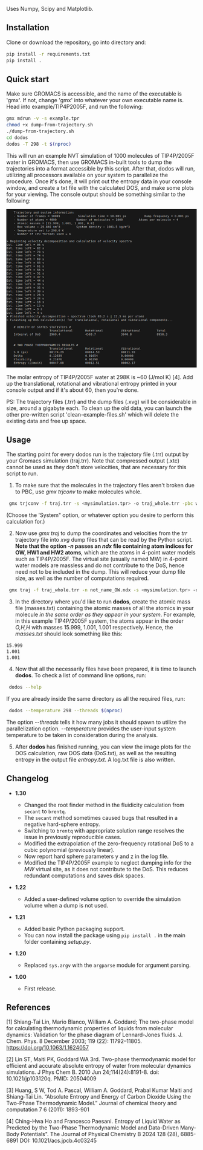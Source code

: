 Uses Numpy, Scipy and Matplotlib.

## Installation

Clone or download the repository, go into directory and:

```bash
pip install -r requirements.txt
pip install .
```

## Quick start

Make sure GROMACS is accessible, and the name of the executable is 'gmx'. If not, change 'gmx' into whatever your own executable name is.
Head into example/TIP4P2005F, and run the following:

```bash
gmx mdrun -v -s example.tpr
chmod +x dump-from-trajectory.sh
./dump-from-trajectory.sh
cd dodos
dodos -T 298 -t $(nproc)
```

This will run an example NVT simulation of 1000 molecules of TIP4P/2005F water in GROMACS, then use GROMACS in-built tools to dump the trajectories into a format accessible by this script. After that, dodos will run, utilizing all processors available on your system to parallelize the procedure. Once it's done, it will print out the entropy data in your console window, and create a txt file with the calculated DOS, and make some plots for your viewing. The console output should be something similar to the following:

![Console output of dodos](example/1.png "Console output of dodos")

The molar entropy of TIP4P/2005F water at 298K is ~60 (J/mol K) [4]. Add up the translational, rotational and vibrational entropy printed in your console output and if it's about 60, then you're done.

PS: The trajectory files (.trr) and the dump files (.xvg) will be considerable in size, around a gigabyte each. To clean up the old data, you can launch the other pre-written script 'clean-example-files.sh' which will delete the existing data and free up space.

## Usage

The starting point for every dodos run is the trajectory file (.trr) output by your Gromacs simulation (traj.trr). Note that compressed output (.xtc) cannot be used as they don't store velocities, that are necessary for this script to run.

1. To make sure that the molecules in the trajectory files aren't broken due to PBC, use *gmx trjconv* to make molecules whole.

```bash
 gmx trjconv -f traj.trr -s <mysimulation.tpr> -o traj_whole.trr -pbc whole
```

(Choose the 'System" option, or whatever option you desire to perform this calculation for.)

2. Now use *gmx traj* to dump the coordinates and velocities from the *trr* trajectory file into *xvg* dump files that can be read by the Python script. **Note that the option *-n* passes an *ndx* file containing atom indices for OW, HW1 and HW2 atoms**, which are the atoms in 4-point water models such as TIP4P/2005F. The virtual site (usually named MW) in 4-point water models are massless and do not contribute to the DoS, hence need not to be included in the dump. This will reduce your dump file size, as well as the number of computations required.

```bash
 gmx traj -f traj_whole.trr -n not_name_OW.ndx -s <mysimulation.tpr> -ov veloc.xvg -ox pos.xvg -ob box.xvg
```

3. In the directory where you'd like to run **dodos**, create the atomic mass file (masses.txt) containing the atomic masses of all the atomics in your molecule *in the same order as they appear in your system*. For example, in this example TIP4P/2005F system, the atoms appear in the order *O,H,H* with masses 15.999, 1.001, 1.001 respectively. Hence, the *masses.txt* should look something like this:

```
15.999
1.001
1.001
```

4. Now that all the necessarily files have been prepared, it is time to launch **dodos**. To check a list of command line options, run:

```bash
 dodos --help
```

If you are already inside the same directory as all the required files, run:

```bash
 dodos --temperature 298 --threads $(nproc)
```

The option *--threads* tells it how many jobs it should spawn to utilize the parallelization option. *--temperature* provides the user-input system temperature to be taken in consideration during the analysis.

5. After **dodos** has finished running, you can view the image plots for the DOS calculation, raw DOS data (DoS.txt), as well as the resulting entropy in the output file *entropy.txt*. A log.txt file is also written.

## Changelog

- **1.30**

  - Changed the root finder method in the fluidicity calculation from `secant` to `brentq`.
  - The `secant` method sometimes caused bugs that resulted in a negative hard-sphere entropy.
  - Switching to `brentq` with appropriate solution range resolves the issue in previously reproducible cases.
  - Modified the extrapolation of the zero-frequency rotational DoS to a cubic polynomial (previously linear).
  - Now report hard sphere parameters y and z in the log file.
  - Modified the TIP4P/2005F example to neglect dumping info for the *MW* virtual site, as it does not contribute to the DoS. This reduces redundant computations and saves disk spaces.
- **1.22**

  - Added a user-defined volume option to override the simulation volume when a dump is not used.
- **1.21**

  - Added basic Python packaging support.
  - You can now install the package using `pip install .` in the main folder containing *setup.py*.
- **1.20**

  - Replaced `sys.argv` with the `argparse` module for argument parsing.
- **1.00**

  - First release.

## References

[1] Shiang-Tai Lin, Mario Blanco, William A. Goddard; The two-phase model for calculating thermodynamic properties of liquids from molecular dynamics: Validation for the phase diagram of Lennard-Jones fluids. J. Chem. Phys. 8 December 2003; 119 (22): 11792–11805. https://doi.org/10.1063/1.1624057

[2] Lin ST, Maiti PK, Goddard WA 3rd. Two-phase thermodynamic model for efficient and accurate absolute entropy of water from molecular dynamics simulations. J Phys Chem B. 2010 Jun 24;114(24):8191-8. doi: 10.1021/jp103120q. PMID: 20504009

[3] Huang, S W, Tod A. Pascal, William A. Goddard, Prabal Kumar Maiti and Shiang‐Tai Lin. “Absolute Entropy and Energy of Carbon Dioxide Using the Two-Phase Thermodynamic Model.” Journal of chemical theory and computation 7 6 (2011): 1893-901

[4] Ching-Hwa Ho and Francesco Paesani. Entropy of Liquid Water as Predicted by the Two-Phase Thermodynamic Model and Data-Driven Many-Body Potentials". The Journal of Physical Chemistry B 2024 128 (28), 6885-6891 DOI: 10.1021/acs.jpcb.4c03245
